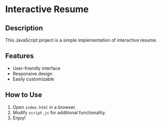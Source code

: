 # Interactive Resume

## Description
This JavaScript project is a simple implementation of interactive resume.

## Features
- User-friendly interface
- Responsive design
- Easily customizable

## How to Use
1. Open `index.html` in a browser.
2. Modify `script.js` for additional functionality.
3. Enjoy!